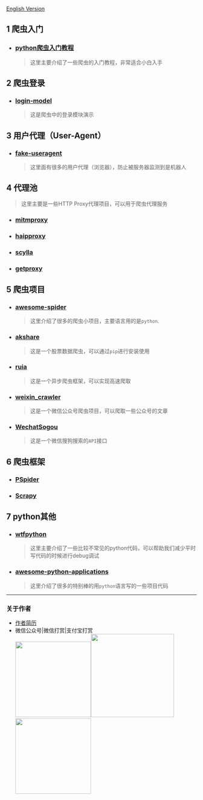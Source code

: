 [English Version]()   
## 1 爬虫入门
- ### [python爬虫入门教程](https://github.com/lining0806/PythonSpiderNotes)
    >这里主要介绍了一些爬虫的入门教程，非常适合小白入手

## 2 爬虫登录
- ### [login-model](https://github.com/crazyjums/awesome-python-login-model)
    >这是爬虫中的登录模块演示

## 3 用户代理（User-Agent）
- ### [fake-useragent](https://github.com/crazyjums/fake-useragent)
    >这里面有很多的用户代理（浏览器），防止被服务器监测到是机器人

## 4 代理池
>这里主要是一些HTTP Proxy代理项目，可以用于爬虫代理服务
- ### [mitmproxy](https://github.com/crazyjums/mitmproxy)
- ### [haipproxy](https://github.com/crazyjums/haipproxy)
- ### [scylla](https://github.com/crazyjums/scylla)
- ### [getproxy](https://github.com/crazyjums/getproxy)

## 5 爬虫项目
- ### [awesome-spider](https://github.com/facert/awesome-spider) 
    >这里介绍了很多的爬虫小项目，主要语言用的是`python`.
- ### [akshare](https://github.com/crazyjums/akshare)
    >这是一个股票数据爬虫，可以通过`pip`进行安装使用
- ### [ruia](https://github.com/crazyjums/ruia)
    >这是一个异步爬虫框架，可以实现高速爬取
- ### [weixin_crawler](https://github.com/crazyjums/weixin_crawler)
    >这是一个微信公众号爬虫项目，可以爬取一些公众号的文章
- ### [WechatSogou](https://github.com/crazyjums/WechatSogou)
    >这是一个微信搜狗搜索的`API`接口

## 6 爬虫框架
- ### [PSpider](https://github.com/xianhu/PSpider)
- ### [Scrapy](https://github.com/scrapy/scrapy)

## 7 python其他
- ### [wtfpython](https://github.com/crazyjums/wtfpython)
    >这里主要介绍了一些比较不常见的python代码，可以帮助我们减少平时写代码的时候进行debug调试
- ### [awesome-python-applications](https://github.com/crazyjums/awesome-python-applications)
    >这里介绍了很多的特别棒的用`python`语言写的一些项目代码

---
### 关于作者
- [作者简历](https://jums.club/about)   
- 微信公众号|微信打赏|支付宝打赏   
<img src="https://cdn.jsdelivr.net/gh/crazyjums/crazyjums.github.io@master/images/wechataccount.jpg" width="200px" height="200px"/><img src="https://cdn.jsdelivr.net/gh/crazyjums/crazyjums.github.io@master/images/wechatpay.jpg" width="220px" height="220px"/><img src="https://cdn.jsdelivr.net/gh/crazyjums/crazyjums.github.io@master/images/alipay.jpg" width="200px" height="200px"/>

